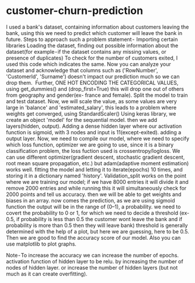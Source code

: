 # customer-churn-prediction
I used a bank's dataset, containing information about customers leaving the bank, using this we need to predict which customer will leave the bank in future.
Steps to approach such a problem statement - 
Importing certain libraries
Loading the dataset, finding out possible information about the dataset(for example - if the dataset contains any missing values, or presence of duplicates)
To check for the number of customers exited, I used this code which indicates the same.
Now you can analyze your dataset and acknowledge that columns such as ('RowNumber', 'CustomerId', 'Surname') doesn't impact our prediction much so we can drop them. 
Further, ONE HOT ENCODING THE CATEGORICAL VALUES, using get_dummies() and (drop_first=True) this will drop one out of others from geography and gender(ex- france and female).
Split the model to train and test dataset.
Now, we will scale the value, as some values are very large in 'balance' and 'estimated_salary', this leads to a problem where weights get converged, using StandardScaler()
Using keras library, we create an object 'model' for the sequential model.
then we add layers(hidden, output).
Adding a dense hidden layer where our activation function is sigmoid, with 3 nodes and input is 11(except-exited).
adding a output layer.
Now, we need to compile our model, where we need to specify which loss function, optimizer we are going to use, since it is a binary classification problem, the loss fuction used is crossentropy/logloss. We can use different optimizer(gradient descent, stochastic gradient descent, root mean square propagation, etc.) but adam(adaptive moment estimation) works well.
fitting the model and letting it to iterate(epochs) 10 times, and storing it in a dictionary named 'history'. Validation_split works on the point where we are training our model; if we have 8000 entries it will divide it and remove 2000 entries and while running this it will simultaneously check for 2000 points and tell us accuracy.
then we will be able to get weights and biases in an array.
now comes the prediction, as we are using sigmoid function the output will be in the range of (0–1), a probability. we need to covert the probability to 0 or 1, for which we need to decide a threshold (ex-0.5, if probability is less than 0.5 the customer wont leave the bank and if probability is more than 0.5 then they will leave bank) threshold is generally determined with the help of a plot, but here we are guessing, here to be 0.5.
Then we are good to find the accuracy score of our model.
Also you can use matplotlib to plot graphs.

Note - To increase the accuracy we can increase
the number of epochs.
activation function of hidden layer to be relu.
by increasing the number of nodes of hidden layer.
or increase the number of hidden layers (but not much as it can create overfitting).
